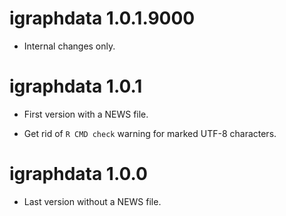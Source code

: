 

# igraphdata 1.0.1.9000

- Internal changes only.


# igraphdata 1.0.1

- First version with a NEWS file.

- Get rid of `R CMD check` warning for marked UTF-8 characters.

# igraphdata 1.0.0

- Last version without a NEWS file.
